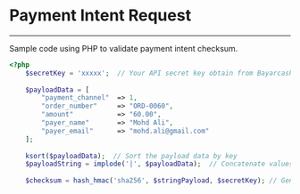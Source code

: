 # Payment Intent Request

***



Sample code using PHP to validate payment intent checksum.



```php
<?php
    $secretKey = 'xxxxx';  // Your API secret key obtain from Bayarcash portal
    
    $payloadData = [
        "payment_channel"  => 1,
        "order_number"     => "ORD-0060",
        "amount"           => "60.00",
        "payer_name"       => "Mohd Ali",
        "payer_email"      => "mohd.ali@gmail.com"
    ];
    
    ksort($payloadData);  // Sort the payload data by key
    $payloadString = implode('|', $payloadData);  // Concatenate values with '|'
    
    $checksum = hash_hmac('sha256', $stringPayload, $secretKey); // Generate HMAC SHA256 checksum
```

